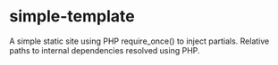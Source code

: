 # simple-template
A simple static site using PHP require_once() to inject partials. Relative paths to internal dependencies resolved using PHP.
